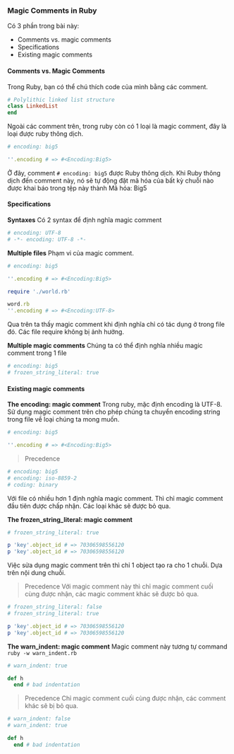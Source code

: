 ### Magic Comments in Ruby
Có 3 phần trong bài này:
- Comments vs. magic comments
- Specifications
- Existing magic comments

#### Comments vs. Magic Comments
Trong Ruby, bạn có thể chú thích code của mình bằng các comment.

```ruby
# Polylithic linked list structure
class LinkedList
end
```
Ngoài các comment trên, trong ruby còn có 1 loại là magic comment, đây là loại được ruby thông dịch.

```ruby
# encoding: big5

''.encoding # => #<Encoding:Big5>
```
Ở đây, comment `# encoding: big5` được Ruby thông dịch.
Khi Ruby thông dịch đến comment này, nó sẽ tự động đặt mã hóa của bất kỳ chuỗi nào được khai báo trong tệp này thành Mã hóa: Big5

#### Specifications
**Syntaxes**
Có 2 syntax để định nghĩa magic comment
```ruby
# encoding: UTF-8
# -*- encoding: UTF-8 -*-
```

**Multiple files**
Phạm vi của magic comment.
```ruby
# encoding: big5

''.encoding # => #<Encoding:Big5>

require './world.rb'
```

```ruby
word.rb
''.encoding # => #<Encoding:UTF-8>
```
Qua trên ta thấy magic comment khi định nghĩa chỉ có tác dụng ở trong file đó. Các file require không bị ảnh hưởng.

**Multiple magic comments**
Chúng ta có thể định nghĩa nhiều magic comment trong 1 file 
```ruby
# encoding: big5
# frozen_string_literal: true
```

#### Existing magic comments
**The encoding: magic comment**
Trong ruby, mặc định encoding là UTF-8. Sử dụng magic comment trên cho phép chúng ta chuyển encoding string trong file về loại chúng ta mong muốn.
```ruby
# encoding: big5

''.encoding # => #<Encoding:Big5>
```
> Precedence
```ruby
# encoding: big5
# encoding: iso-8859-2
# coding: binary
```
Với file có nhiều hơn 1 định nghĩa magic comment. Thì chỉ magic comment đầu tiên được chấp nhận. Các loại khác sẽ được bỏ qua.

**The frozen_string_literal: magic comment**
```ruby
# frozen_string_literal: true

p 'key'.object_id # => 70306598556120
p 'key'.object_id # => 70306598556120
```
Việc sửa dụng magic comment trên thì chỉ 1 object tạo ra cho 1 chuỗi. Dựa trên nội dung chuỗi.
>Precedence
Với magic comment này thì chỉ magic comment cuối cùng được nhận, các magic comment khác sẽ được bỏ qua.
```ruby
# frozen_string_literal: false
# frozen_string_literal: true

p 'key'.object_id # => 70306598556120
p 'key'.object_id # => 70306598556120
```

**The warn_indent: magic comment**
Magic comment này tương tự command `ruby -w warn_indent.rb`
```ruby
# warn_indent: true

def h
  end # bad indentation
```
>Precedence
Chỉ magic comment cuối cùng được nhận, các comment khác sẽ bị bỏ qua.
```ruby
# warn_indent: false
# warn_indent: true

def h
  end # bad indentation
```




